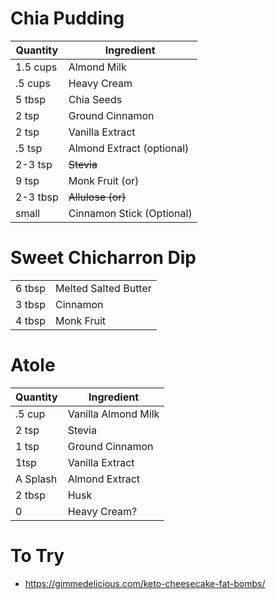 # Chia Pudding

| Quantity | Ingredient |
|--|--|
| 1.5 cups | Almond Milk  |
| .5 cups | Heavy Cream
| 5 tbsp | Chia Seeds |
| 2 tsp | Ground Cinnamon |
| 2 tsp | Vanilla Extract |
| .5 tsp | Almond Extract (optional) |
| 2-3 tsp | ~~Stevia~~ |
| 9 tsp | Monk Fruit (or) |
| 2-3 tbsp | ~~Allulose (or)~~ |
| small | Cinnamon Stick (Optional)

# Sweet Chicharron Dip
|  |  |
| -- | -- |
| 6 tbsp | Melted Salted Butter |
| 3 tbsp | Cinnamon |
| 4 tbsp | Monk Fruit |

# Atole

| Quantity | Ingredient |
| -- | -- |
| .5 cup | Vanilla Almond Milk |
| 2 tsp | Stevia | 
| 1 tsp | Ground Cinnamon |
| 1tsp | Vanilla Extract
| A Splash | Almond Extract |
| 2 tbsp | Husk
| 0 | Heavy Cream?

# To Try
* https://gimmedelicious.com/keto-cheesecake-fat-bombs/

<!--stackedit_data:
eyJoaXN0b3J5IjpbMTk0NTY4MTc2LC0xMTAyMTc2OTQ2LC0xOT
I4NDUzMzc5LC01ODAzOTYyNzEsLTc1ODc3NjMwNl19
-->